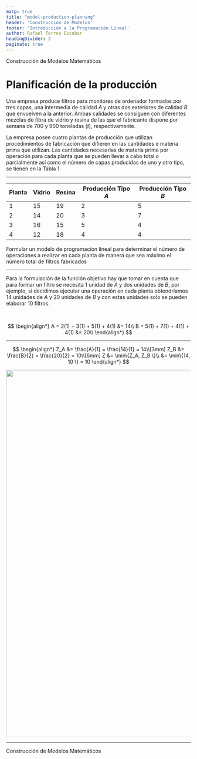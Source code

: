 ```yaml
---
marp: true
title: "model-production-planning"
header: 'Construcción de Modelos'
footer: 'Introducción a la Programación Lineal'
author: Rafael Torres Escobar
headingDivider: 2
paginate: true
---
```




<!-- _paginate: skip -->

<p class="outstanding-title">Construcción de Modelos Matemáticos</p>

# Planificación de la producción

Una empresa produce filtros para monitores de ordenador formados por tres capas, una intermedia de calidad $A$ y otras dos exteriores de calidad $B$ que envuelven a la anterior. Ambas calidades se consiguen con diferentes mezclas de fibra de vidrio y resina de las que el fabricante dispone  por semana de 700 y 900 toneladas ($t$), respectivamente. 

La empresa posee cuatro plantas de producción que utilizan procedimientos de fabricación que difieren en las cantidades e materia prima que utilizan. Las cantidades necesarias de materia prima por operación para cada planta que se pueden llevar a cabo total o parcialmente así como el número de capas producidas de uno y otro tipo, se tienen en la Tabla 1.

---

| Planta | Vidrio | Resina |Producción Tipo $A$ |Producción Tipo $B$ |
|--------|--------|--------|----------|----------|
| 1      | 15     | 19     | 2        | 5        |
| 2      | 14     | 20     | 3        | 7        |
| 3      | 16     | 15     | 5        | 4        |
| 4      | 12     | 18     | 4        | 4        |


Formular un modelo de programación lineal para determinar el número de operaciones a realizar en cada planta de manera que sea máximo el número total de filtros fabricados

---

Para la formulación de la función objetivo hay que tomar en cuenta que para formar un filtro se necesita 1 unidad de $A$ y dos unidades de $B$, por ejemplo, si decidimos ejecutar una operación en cada planta obtendríamos 14 unidades de $A$ y 20 unidades de $B$ y con estas unidades solo se pueden elaborar 10 filtros.


<br>

$$
\begin{align*}
    A = 2(1) + 3(1) + 5(1) + 4(1)  &= 14\\
    B = 5(1) + 7(1) + 4(1) + 4(1)  &= 20\\
\end{align*}
$$

---

$$
\begin{align*}
    Z_A &= \frac{A}{1} = \frac{14}{1} = 14\\[3mm]
    Z_B &= \frac{B}{2} = \frac{20}{2} = 10\\[6mm]
    Z &= \min\{Z_A, Z_B \}\\
    &= \min\{14, 10 \} = 10
\end{align*}
$$

<img src="https://res.cloudinary.com/rafaeltorrese/image/upload/v1708524471/operations-research/02_linear-programming-introduction/05_production-planning.png" class="center" width="1000" height="1000">


---

<!-- _paginate: skip -->

<p class="outstanding-title">Construcción de Modelos Matemáticos</p>